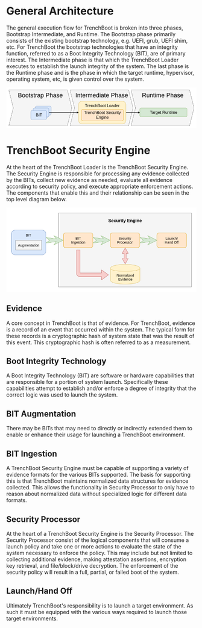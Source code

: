 
General Architecture
====================

The general execution flow for TrenchBoot is broken into three phases,
Bootstrap Intermediate, and Runtime. The Bootstrap phase primarily consists of
the existing bootstrap technology, e.g. UEFI, grub, UEFI shim, etc. For
TrenchBoot the bootstrap technologies that have an integrity function, referred
to as a Boot Integrity Technology (BIT), are of primary interest. The
Intermediate phase is that which the TrenchBoot Loader executes to establish
the launch integrity of the system. The last phase is the Runtime phase and is
the phase in which the target runtime, hypervisor, operating system, etc, is
given control over the system.

![Architecture Execution Flow](images/Architectural_Flow.png)


# TrenchBoot Security Engine

At the heart of the TrenchBoot Loader is the TrenchBoot Security Engine.  The
Security Engine is responsible for processing any evidence collected by the
BITs, collect new evidence as needed, evaluate all evidence according to
security policy, and execute appropriate enforcement actions. The components
that enable this and their relationship can be seen in the top level diagram
below.

![Architecture Execution Flow](images/Arch_Flow.png)

## Evidence

A core concept in TrenchBoot is that of evidence. For TrenchBoot, evidence is a
record of an event that occurred within the system. The typical form for these
records is a cryptographic hash of system state that was the result of this
event. This cryptographic hash is often referred to as a measurement.

## Boot Integrity Technology

A Boot Integrity Technology (BIT) are software or hardware capabilities that are
responsible for a portion of system launch. Specifically these capabilities
attempt to establish and/or enforce a degree of integrity that the correct
logic was used to launch the system.

## BIT Augmentation

There may be BITs that may need to directly or indirectly extended them to
enable or enhance their usage for launching a TrenchBoot environment.

## BIT Ingestion

A TrenchBoot Security Engine must be capable of supporting a variety of evidence
formats for the various BITs supported. The basis for supporting this is that
TrenchBoot maintains normalized data structures for evidence collected. This
allows the functionality in Security Processor to only have to reason about
normalized data without specialized logic for different data formats.

## Security Processor

At the heart of a TrenchBoot Security Engine is the Security Processor. The
Security Processor consist of the logical components that will consume a launch
policy and take one or more actions to evaluate the state of the system
necessary to enforce the policy. This may include but not limited to collecting
additional evidence, making attestation assertions, encryption key retrieval,
and file/block/drive decryption. The enforcement of the security policy will
result in a full, partial, or failed boot of the system.

## Launch/Hand Off

Ultimately TrenchBoot's responsibility is to launch a target environment. As
such it must be equipped with the various ways required to launch those target
environments.
